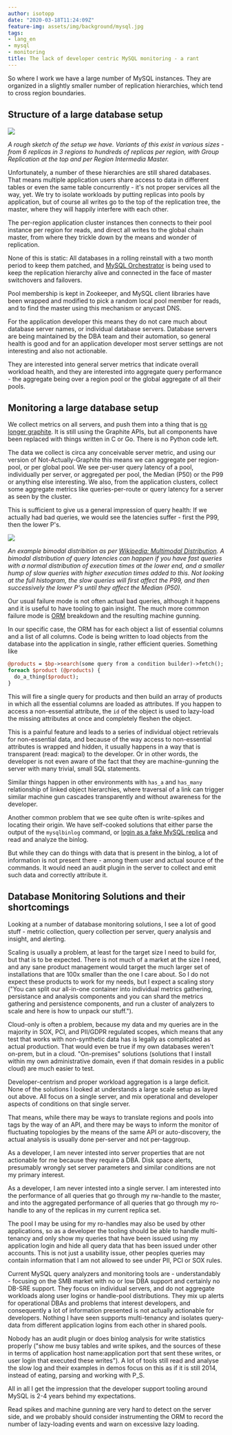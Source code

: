 ```yaml
---
author: isotopp
date: "2020-03-18T11:24:09Z"
feature-img: assets/img/background/mysql.jpg
tags:
- lang_en
- mysql
- monitoring
title: The lack of developer centric MySQL monitoring - a rant
---
```

So where I work we have a large number of MySQL instances. They are organized in a slightly smaller number of replication hierarchies, which tend to cross region boundaries.

## Structure of a large database setup

![](/uploads/2020/03/mysql-replication-pools.png)

*A rough sketch of the setup we have. Variants of this exist in various sizes - from 6 replicas in 3 regions to hundreds of replicas per region, with Group Replication at the top and per Region Intermedia Master.*

Unfortunately, a number of these hierarchies are still shared databases. That means  multiple application users share access to data in different tables or even the same table concurrently - it's not proper services all the way, yet. We try to isolate workloads by putting replicas into pools by application, but of course all writes go to the top of the replication tree, the master, where they will happily interfere with each other.

The per-region application cluster instances then connects to their pool instance per region for reads, and direct all writes to the global chain master, from where they trickle down by the means and wonder of replication.

None of this is static: All databases in a rolling reinstall with a two month period to keep them patched, and [MySQL Orchestrator](https://github.com/openark/orchestrator) is being used to keep the replication hierarchy alive and connected in the face of master switchovers and failovers.

Pool membership is kept in Zookeeper, and MySQL client libraries have been wrapped and modified to pick a random local pool member for reads, and to find the master using this mechanism or anycast DNS.

For the application developer this means they do not care much about database server names, or individual database servers. Database servers are being maintained by the DBA team and their automation, so general health is good and for an application developer most server settings are not interesting and also not actionable.

They are interested into general server metrics that indicate overall workload health, and they are interested into aggregate query performance - the aggregate being over a region pool or the global aggregate of all their pools.

## Monitoring a large database setup

We collect metrics on all servers, and push them into a thing that is [no longer graphite](https://archive.fosdem.org/2017/schedule/event/graphite_at_scale/). It is still using the Graphite APIs, but all components have been replaced with things written in C or Go. There is no Python code left.

The data we collect is circa any conceivable server metric, and using our version of Not-Actually-Graphite this means we can aggregate per region-pool, or per global pool. We see per-user query latency of a pool, individually per server, or aggregated per pool, the Median (P50) or the P99 or anything else interesting. We also, from the application clusters, collect some aggregate metrics like queries-per-route or query latency for a server as seen by the cluster.

This is sufficient to give us a general impression of query health: If we actually had bad queries, we would see the latencies suffer - first the P99, then the lower P's.

![](/uploads/2020/03/mysql-replication-bimodal.png)

*An example bimodal distribition as per [Wikipedia: Multimodal Distribution](https://en.wikipedia.org/wiki/Multimodal_distribution#Mixture_of_two_normal_distributions). A bimodal distribution of query latencies can happen if you have fast queries with a normal distribution of execution times at the lower end, and a smaller hump of slow queries with higher execution times added to this. Not looking at the full histogram, the slow queries will first affect the P99, and then successively the lower P's until they affect the Median (P50).*

Our usual failure mode is not often actual bad queries, although it happens and it is useful to have tooling to gain insight. The much more common failure mode is [ORM](https://en.wikipedia.org/wiki/Object-relational_mapping) breakdown and the resulting machine gunning.

In our specific case, the ORM has for each object a list of essential columns and a list of all columns. Code is being written to load objects from the database into the application in single, rather efficient queries. Something like 

```perl
@products = $bp->search(some query from a condition builder)->fetch();
foreach $product (@products) {
  do_a_thing($product);
}
```

This will fire a single query for products and then build an array of products in which all the essential columns are loaded as attributes. If you happen to access a non-essential attribute, the `id` of the object is used to lazy-load the missing attributes at once and completely fleshen the object.

This is a painful feature and leads to a series of individual object retrievals for non-essential data, and because of the way access to non-essential attributes is wrapped and hidden, it usually happens in a way that is transparent (read: magical) to the developer. Or in other words, the developer is not even aware of the fact that they are machine-gunning the server with many trivial, small SQL statements.

Similar things happen in other environments with `has_a` and `has_many` relationship of linked object hierarchies, where traversal of a link can trigger similar machine gun cascades transparently and without awareness for the developer.

Another common problem that we see quite often is write-spikes and locating their origin. We have self-cooked solutions that either parse the output of the `mysqlbinlog` command, or [login as a fake MySQL replica](https://github.com/mysql-time-machine/replicator) and read and analyze the binlog.

But while they can do things with data that is present in the binlog, a lot of information is not present there - among them user and actual source of the commands. It would need an audit plugin in the server to collect and emit such data and correctly attribute it.

## Database Monitoring Solutions and their shortcomings

Looking at a number of database monitoring solutions, I see a lot of good stuff - metric collection, query collection per server, query analysis and insight, and alerting.

Scaling is usually a problem, at least for the target size I need to build for, but that is to be expected. There is not much of a market at the size I need, and any sane product management would target the much larger set of installations that are 100x smaller than the one I care about. So I do not expect these products to work for my needs, but I expect a scaling story ("You can split our all-in-one container into individual metrics gathering, persistance and analysis components and you can shard the metrics gathering and persistence components, and run a cluster of analyzers to scale and here is how to unpack our stuff.").

Cloud-only is often a problem, because my data and my queries are in the majority in SOX, PCI, and PII/GDPR regulated scopes, which means that any test that works with non-synthetic data has is legally as complicated as actual production. That would even be true if my own databases weren't on-prem, but in a cloud. "On-premises" solutions (solutions that I install within my own administrative domain, even if that domain resides in a public cloud) are much easier to test.

Developer-centrism and proper workload aggregation is a large deficit. None of the solutions I looked at understands a large scale setup as layed out above. All focus on a single server, and mix operational and developer aspects of conditions on that single server.

That means, while there may be ways to translate regions and pools into tags by the way of an API, and there may be ways to inform the monitor of fluctuating topologies by the means of the same API or auto-discovery, the actual analysis is usually done per-server and not per-taggroup.

As a developer, I am never intested into server properties that are not actionable for me because they require a DBA. Disk space alerts, presumably wrongly set server parameters and similar conditions are not my primary interest.

As a developer, I am never intested into a single server. I am interested into the performance of all queries that go through my rw-handle to the master, and into the aggregated performance of all queries that go through my ro-handle to any of the replicas in my current replica set.

The pool I may be using for my ro-handles may also be used by other applications, so as a developer the tooling should be able to handle multi-tenancy and only show my queries that have been issued using my application login and hide all query data that has been issued under other accounts. This is not just a usability issue, other peoples queries may contain information that I am not allowed to see under PII, PCI or SOX rules.

Current MySQL query analyzers and monitoring tools are - understandably - focusing on the SMB market with no or low DBA support and certainly no DB-SRE support. They focus on individual servers, and do not aggregate workloads along user logins or handle-pool distributions. They mix up alerts for operational DBAs and problems that interest developers, and consequently a lot of information presented is not actually actionable for developers. Nothing I have seen supports multi-tenancy and isolates query-data from different application logins from each other in shared pools.

Nobody has an audit plugin or does binlog analysis for write statistics properly ("show me busy tables and write spikes, and the sources of these in terms of application host name:application port that sent these writes, or user login that executed these writes"). A lot of tools still read and analyse the slow log and their examples in demos focus on this as if it is still 2014, instead of eating, parsing and working with P_S.

All in all I get the impression that the developer support tooling around MySQL is 2-4 years behind my expectations.

Read spikes and machine gunning are very hard to detect on the server side, and we probably should consider instrumenting the ORM to record the number of lazy-loading events and warn on excessive lazy loading.